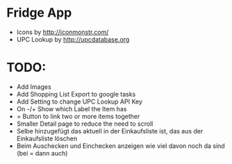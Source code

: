# Fridge App
 - Icons by http://iconmonstr.com/
 - UPC Lookup by http://upcdatabase.org

# TODO:
 - Add Images
 - Add Shopping List Export to google tasks
 - Add Setting to change UPC Lookup API Key
 - On -/+ Show which Label the Item has
 - = Button to link two or more items together
 - Smaller Detail page to reduce the need to scroll
 - Selbe hinzugefügt das aktuell in der Einkaufsliste ist, das aus der Einkaufsliste löschen
 - Beim Auschecken und Einchecken anzeigen wie viel davon noch da sind (bei = dann auch)
